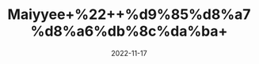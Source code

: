---
title: 'Maiyyee+%22++%d9%85%d8%a7%d8%a6%db%8c%da%ba+'
date: '2022-11-17' 
metatag: '' 
inventory: '0' 
draft: false 
# meta description 
shortDescripton: ''
description: 'Herbs+%d8%ac%da%91%db%8c+%d8%a8%d9%88%d9%b9%db%8c'
longdescription: ''
tags: ''
brand: ''
subCategory: ''
sellCount: '0'
featured: True
# product Price
price: '30.0'
# Product Short Description
shortDescription: ''
productID: '87AF1F6E-AE47-ED11-996A-005056B3A416'
type: 'products'
category: 'Herbs+%d8%ac%da%91%db%8c+%d8%a8%d9%88%d9%b9%db%8c' 
thumnailproduct: 'https://eraconnect.blob.core.windows.net/product-images/aminsaddiquidawakhana/ff47b231-bc02-4f62-92ce-1d874c4a2740.webp' 
images:
  - image: 'https://eraconnect.blob.core.windows.net/product-images/aminsaddiquidawakhana/ff47b231-bc02-4f62-92ce-1d874c4a2740.webp'  
Variants:
---